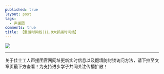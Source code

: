 ```yaml
---
published: true
layout: post
tags:
  - 声援团
comments: true
title: 【重磅时间线|11.9大抓捕时间线】
---
```


<img src="https://i.loli.net/2018/11/22/5bf67da85fc1c.jpg">

---
关于佳士工人声援团官网网址更新实时信息以及翻墙防封锁访问方法，请下拉至文章页最下方查看！为支持进步学子共同关注传播扩散！

